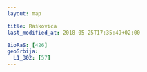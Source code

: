 ```yaml
---
layout: map

title: Raškovica
last_modified_at: 2018-05-25T17:35:49+02:00

BioRaS: [426]
geoSrbija:
  L1_302: [57]
---
```

